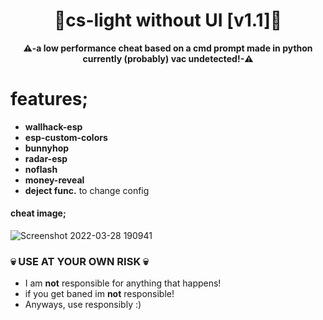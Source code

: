 <div align=center>
  
  # 💎cs-light without UI [v1.1]💎
  
  **⚠️-a low performance cheat based on a cmd prompt made in python currently (probably) vac undetected!-⚠️** 
  
</div>


# features;
 - **wallhack-esp**
 - **esp-custom-colors**
 - **bunnyhop**
 - **radar-esp**
 - **noflash**
 - **money-reveal**
 - **deject func.** to change config

#### cheat image;
![Screenshot 2022-03-28 190941](https://user-images.githubusercontent.com/81589649/160450889-af817007-d02b-4e5c-9d63-520e3dc10185.png)

### 💀 USE AT YOUR OWN RISK 💀
- I am **not** responsible for anything that happens!
- if you get baned im **not** responsible!
- Anyways, use responsibly :)
 
